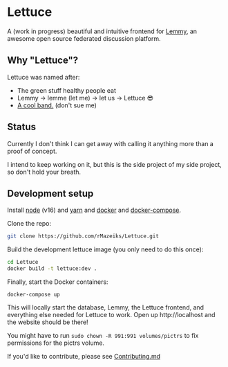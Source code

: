 # Lettuce

A (work in progress) beautiful and intuitive frontend for [Lemmy](https://join-lemmy.org/), an awesome open source federated discussion platform.

## Why "Lettuce"?

Lettuce was named after:

- The green stuff healthy people eat
- Lemmy → lemme (let me) → let us → Lettuce 😎
- [A cool band.](<https://en.wikipedia.org/wiki/Lettuce_(band)>) (don't sue me)

## Status

Currently I don't think I can get away with calling it anything more than a proof of concept.

I intend to keep working on it, but this is the side project of my side project, so don't hold your breath.

## Development setup

Install [node](https://github.com/nvm-sh/nvm) (v16) and [yarn](https://yarnpkg.com/getting-started/install) and [docker](https://docs.docker.com/engine/install/) and [docker-compose](https://docs.docker.com/compose/install/).

Clone the repo:

```bash
git clone https://github.com/rMazeiks/Lettuce.git
```

Build the development lettuce image (you only need to do this once):

```bash
cd Lettuce
docker build -t lettuce:dev .
```

Finally, start the Docker containers:

```
docker-compose up
```

This will locally start the database, Lemmy, the Lettuce frontend, and everything else needed for Lettuce to work. Open up http://localhost and the website should be there!

You might have to run `sudo chown -R 991:991 volumes/pictrs` to fix permissions for the pictrs volume.

If you'd like to contribute, please see [Contributing.md](./Contributing.md)
